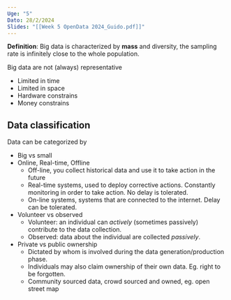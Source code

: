 ```yaml
---
Uge: "5"
Dato: 28/2/2024
Slides: "[[Week 5 OpenData 2024_Guido.pdf]]"
---
```

**Definition**:
Big data is characterized by **mass** and diversity, the sampling rate is infinitely close to the whole population.

Big data are not (always) representative
- Limited in time
- Limited in space
- Hardware constrains
- Money constrains

## Data classification
Data can be categorized by
- Big vs small
- Online, Real-time, Offline
	- Off-line, you collect historical data and use it to take action in the future
	- Real-time systems, used to deploy corrective actions. Constantly monitoring in order to take action. No delay is tolerated.
	- On-line systems, systems that are connected to the internet. Delay can be tolerated.
- Volunteer vs observed
	- Volunteer: an individual can *actively* (sometimes passively) contribute to the data collection. 
	- Observed: data about the individual are collected *passively*. 
- Private vs public ownership
	- Dictated by whom is involved during the data generation/production phase.
	- Individuals may also claim ownership of their own data. Eg. right to be forgotten.
	- Community sourced data, crowd sourced and owned, eg. open street map